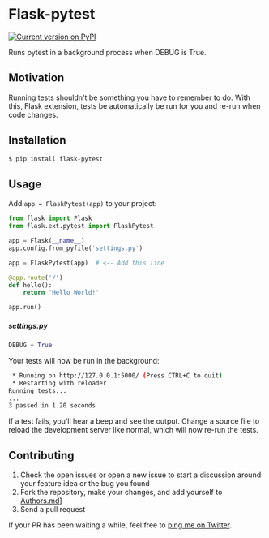 Flask-pytest
============

[![Current version on PyPI](http://img.shields.io/pypi/v/flask-pytest.svg)](http://pypi.python.org/pypi/flask-pytest)

Runs pytest in a background process when DEBUG is True.


Motivation
----------

Running tests shouldn't be something you have to remember to do. With this,
Flask extension, tests be automatically be run for you and re-run when
code changes.


Installation
------------

```bash
$ pip install flask-pytest
```


Usage
-----

Add `app = FlaskPytest(app)` to your project:

```python
from flask import Flask
from flask.ext.pytest import FlaskPytest

app = Flask(__name__)
app.config.from_pyfile('settings.py')

app = FlaskPytest(app)  # <-- Add this line

@app.route('/')
def hello():
    return 'Hello World!'

app.run()
```

##### settings.py

```python
DEBUG = True
```

Your tests will now be run in the background:

```bash
 * Running on http://127.0.0.1:5000/ (Press CTRL+C to quit)
 * Restarting with reloader
Running tests...
...
3 passed in 1.20 seconds
```

If a test fails, you'll hear a beep and see the output. Change a source file to
reload the development server like normal, which will now re-run the tests.


Contributing
------------

1. Check the open issues or open a new issue to start a discussion around
   your feature idea or the bug you found
2. Fork the repository, make your changes, and add yourself to [Authors.md](AUTHORS.md)]
3. Send a pull request

If your PR has been waiting a while, feel free to [ping me on Twitter](http://twitter.com/joeyespo).
